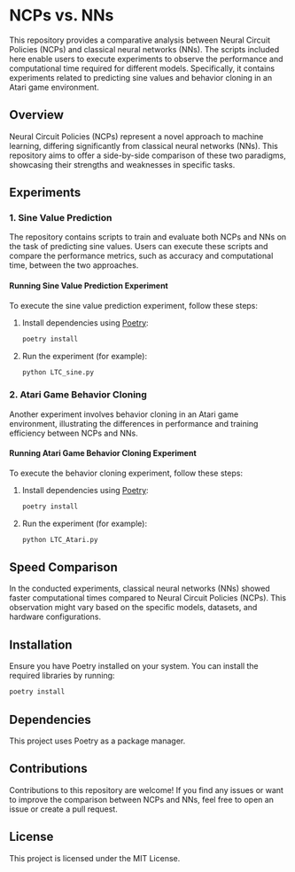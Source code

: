 # NCPs vs. NNs

This repository provides a comparative analysis between Neural Circuit Policies (NCPs) and classical neural networks (NNs). The scripts included here enable users to execute experiments to observe the performance and computational time required for different models. Specifically, it contains experiments related to predicting sine values and behavior cloning in an Atari game environment.

## Overview

Neural Circuit Policies (NCPs) represent a novel approach to machine learning, differing significantly from classical neural networks (NNs). This repository aims to offer a side-by-side comparison of these two paradigms, showcasing their strengths and weaknesses in specific tasks.

## Experiments

### 1. Sine Value Prediction

The repository contains scripts to train and evaluate both NCPs and NNs on the task of predicting sine values. Users can execute these scripts and compare the performance metrics, such as accuracy and computational time, between the two approaches.

#### Running Sine Value Prediction Experiment

To execute the sine value prediction experiment, follow these steps:

1. Install dependencies using [Poetry](https://python-poetry.org/):

    ```bash
    poetry install
    ```

2. Run the experiment (for example):

    ```bash
    python LTC_sine.py
    ```

### 2. Atari Game Behavior Cloning

Another experiment involves behavior cloning in an Atari game environment, illustrating the differences in performance and training efficiency between NCPs and NNs.

#### Running Atari Game Behavior Cloning Experiment

To execute the behavior cloning experiment, follow these steps:

1. Install dependencies using [Poetry](https://python-poetry.org/):

    ```bash
    poetry install
    ```

2. Run the experiment (for example):

    ```bash
    python LTC_Atari.py
    ```

## Speed Comparison

In the conducted experiments, classical neural networks (NNs) showed faster computational times compared to Neural Circuit Policies (NCPs). This observation might vary based on the specific models, datasets, and hardware configurations.

## Installation

Ensure you have Poetry installed on your system. You can install the required libraries by running:

```bash
poetry install
```

## Dependencies

This project uses Poetry as a package manager.

## Contributions

Contributions to this repository are welcome! If you find any issues or want to improve the comparison between NCPs and NNs, feel free to open an issue or create a pull request.

## License

This project is licensed under the MIT License.
